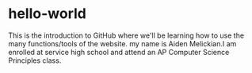 # hello-world
This is the introduction to GitHub where we'll be learning how to use the many functions/tools of the website.
my name is Aiden Melickian.I am enrolled at service high school and attend an AP Computer Science Principles class.
